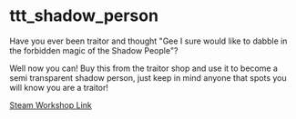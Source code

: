 # ttt_shadow_person

Have you ever been traitor and thought "Gee I sure would like to dabble in the forbidden magic of the Shadow People"?

Well now you can! Buy this from the traitor shop and use it to become a semi transparent shadow person, just keep in mind anyone that spots you will know you are a traitor!

[Steam Workshop Link](https://steamcommunity.com/sharedfiles/filedetails/?id=1852051837)
